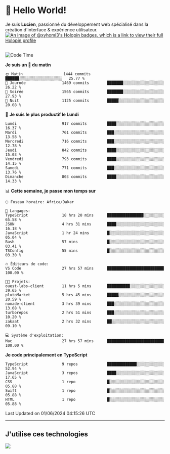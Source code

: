 # 👋 Hello World!

Je suis **Lucien**, passionné du développement web spécialisé dans la création d'interface & expérience utilisateur.
[![An image of @xyhomi3's Holopin badges, which is a link to view their full Holopin profile](https://holopin.me/xyhomi3)](https://holopin.io/@xyhomi3)

##

<!--START_SECTION:waka-->
![Code Time](http://img.shields.io/badge/Code%20Time-1%2C243%20hrs%2050%20mins-blue)

**Je suis un 🐤 du matin** 

```text
🌞 Matin                  1444 commits        ██████░░░░░░░░░░░░░░░░░░░   25.77 % 
🌆 Journée                1469 commits        ███████░░░░░░░░░░░░░░░░░░   26.22 % 
🌃 Soirée                 1565 commits        ███████░░░░░░░░░░░░░░░░░░   27.93 % 
🌙 Nuit                   1125 commits        █████░░░░░░░░░░░░░░░░░░░░   20.08 % 
```
📅 **Je suis le plus productif le Lundi** 

```text
Lundi                    917 commits         ████░░░░░░░░░░░░░░░░░░░░░   16.37 % 
Mardi                    761 commits         ███░░░░░░░░░░░░░░░░░░░░░░   13.58 % 
Mercredi                 716 commits         ███░░░░░░░░░░░░░░░░░░░░░░   12.78 % 
Jeudi                    842 commits         ████░░░░░░░░░░░░░░░░░░░░░   15.03 % 
Vendredi                 793 commits         ████░░░░░░░░░░░░░░░░░░░░░   14.15 % 
Samedi                   771 commits         ███░░░░░░░░░░░░░░░░░░░░░░   13.76 % 
Dimanche                 803 commits         ████░░░░░░░░░░░░░░░░░░░░░   14.33 % 
```


📊 **Cette semaine, je passe mon temps sur** 

```text
🕑︎ Fuseau horaire: Africa/Dakar

💬 Langages: 
TypeScript               18 hrs 20 mins      ████████████████░░░░░░░░░   65.58 % 
JSON                     4 hrs 31 mins       ████░░░░░░░░░░░░░░░░░░░░░   16.18 % 
JavaScript               1 hr 24 mins        █░░░░░░░░░░░░░░░░░░░░░░░░   05.04 % 
Bash                     57 mins             █░░░░░░░░░░░░░░░░░░░░░░░░   03.41 % 
TSConfig                 55 mins             █░░░░░░░░░░░░░░░░░░░░░░░░   03.30 % 

🔥 Éditeurs de code: 
VS Code                  27 hrs 57 mins      █████████████████████████   100.00 % 

🐱‍💻 Projets: 
ouest-labs-client        11 hrs 5 mins       ██████████░░░░░░░░░░░░░░░   39.65 % 
plutoMarket              5 hrs 45 mins       █████░░░░░░░░░░░░░░░░░░░░   20.59 % 
nomade-client            3 hrs 39 mins       ███░░░░░░░░░░░░░░░░░░░░░░   13.08 % 
turborepos               2 hrs 51 mins       ███░░░░░░░░░░░░░░░░░░░░░░   10.20 % 
zakaat                   2 hrs 32 mins       ██░░░░░░░░░░░░░░░░░░░░░░░   09.10 % 

💻 Système d'exploitation: 
Mac                      27 hrs 57 mins      █████████████████████████   100.00 % 
```

**Je code principalement en TypeScript** 

```text
TypeScript               9 repos             █████████████░░░░░░░░░░░░   52.94 % 
JavaScript               3 repos             ████░░░░░░░░░░░░░░░░░░░░░   17.65 % 
CSS                      1 repo              █░░░░░░░░░░░░░░░░░░░░░░░░   05.88 % 
Swift                    1 repo              █░░░░░░░░░░░░░░░░░░░░░░░░   05.88 % 
HTML                     1 repo              █░░░░░░░░░░░░░░░░░░░░░░░░   05.88 % 
```




 Last Updated on 01/06/2024 04:15:26 UTC
<!--END_SECTION:waka-->
---

## J'utilise ces technologies

<p align="left">
  <a href="https://skillicons.dev">
    <img src="https://skillicons.dev/icons?i=ts,js,md,scss,tailwind,react,docker,express,astro,vite,nextjs,vercel,figma,ableton" />
  </a>
</p>

